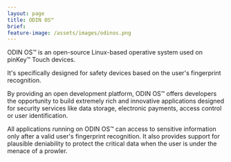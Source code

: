 ```yaml
---
layout: page
title: ODIN OS™
brief:
feature-image: /assets/images/odinos.png
---
```


ODIN OS™ is an open-source Linux-based operative system used on pinKey™ Touch devices.

It's specifically designed for safety devices based on the user's fingerprint recognition.

By providing an open development platform, ODIN OS™ offers developers the opportunity to build extremely rich and innovative applications designed for security services like data storage, electronic payments, access control or user identification.

All applications running on ODIN OS™ can access to sensitive information only after a valid user's fingerprint recognition. It also provides support for plausible deniability to protect the critical data when the user is under the menace of a prowler.

